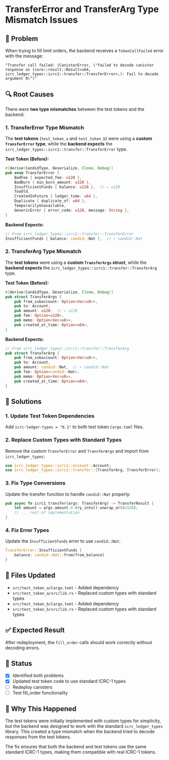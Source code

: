 # TransferError and TransferArg Type Mismatch Issues

## 🐛 **Problem**

When trying to fill limit orders, the backend receives a `TokenCallFailed` error with the message:

```
"Transfer call failed: (CanisterError, \"failed to decode canister response as (core::result::Result<u64, icrc_ledger_types::icrc1::transfer::TransferError>,): Fail to decode argument 0\")"
```

## 🔍 **Root Causes**

There were **two type mismatches** between the test tokens and the backend:

### **1. TransferError Type Mismatch**

The **test tokens** (`test_token_a` and `test_token_b`) were using a **custom `TransferError` type**, while the **backend expects** the `icrc_ledger_types::icrc1::transfer::TransferError` type.

**Test Token (Before):**

```rust
#[derive(CandidType, Deserialize, Clone, Debug)]
pub enum TransferError {
    BadFee { expected_fee: u128 },
    BadBurn { min_burn_amount: u128 },
    InsufficientFunds { balance: u128 },  // ← u128
    TooOld,
    CreatedInFuture { ledger_time: u64 },
    Duplicate { duplicate_of: u64 },
    TemporarilyUnavailable,
    GenericError { error_code: u128, message: String },
}
```

**Backend Expects:**

```rust
// From icrc_ledger_types::icrc1::transfer::TransferError
InsufficientFunds { balance: candid::Nat },  // ← candid::Nat
```

### **2. TransferArg Type Mismatch**

The **test tokens** were using a **custom `TransferArgs` struct**, while the **backend expects** the `icrc_ledger_types::icrc1::transfer::TransferArg` type.

**Test Token (Before):**

```rust
#[derive(CandidType, Deserialize, Clone, Debug)]
pub struct TransferArgs {
    pub from_subaccount: Option<Vec<u8>>,
    pub to: Account,
    pub amount: u128,  // ← u128
    pub fee: Option<u128>,
    pub memo: Option<Vec<u8>>,
    pub created_at_time: Option<u64>,
}
```

**Backend Expects:**

```rust
// From icrc_ledger_types::icrc1::transfer::TransferArg
pub struct TransferArg {
    pub from_subaccount: Option<Vec<u8>>,
    pub to: Account,
    pub amount: candid::Nat,  // ← candid::Nat
    pub fee: Option<candid::Nat>,
    pub memo: Option<Vec<u8>>,
    pub created_at_time: Option<u64>,
}
```

## 🎯 **Solutions**

### **1. Update Test Token Dependencies**

Add `icrc-ledger-types = "0.1"` to both test token `Cargo.toml` files.

### **2. Replace Custom Types with Standard Types**

Remove the custom `TransferError` and `TransferArgs` and import from `icrc_ledger_types`:

```rust
use icrc_ledger_types::icrc1::account::Account;
use icrc_ledger_types::icrc1::transfer::{TransferArg, TransferError};
```

### **3. Fix Type Conversions**

Update the transfer function to handle `candid::Nat` properly:

```rust
pub async fn icrc1_transfer(args: TransferArg) -> TransferResult {
    let amount = args.amount.0.try_into().unwrap_or(0u128);
    // ... rest of implementation
}
```

### **4. Fix Error Types**

Update the `InsufficientFunds` error to use `candid::Nat`:

```rust
TransferError::InsufficientFunds {
    balance: candid::Nat::from(from_balance)
}
```

## 🔧 **Files Updated**

- `src/test_token_a/Cargo.toml` - Added dependency
- `src/test_token_a/src/lib.rs` - Replaced custom types with standard types
- `src/test_token_b/Cargo.toml` - Added dependency
- `src/test_token_b/src/lib.rs` - Replaced custom types with standard types

## ✅ **Expected Result**

After redeployment, the `fill_order` calls should work correctly without decoding errors.

## 📝 **Status**

- [x] Identified both problems
- [x] Updated test token code to use standard ICRC-1 types
- [ ] Redeploy canisters
- [ ] Test fill_order functionality

## 🧠 **Why This Happened**

The test tokens were initially implemented with custom types for simplicity, but the backend was designed to work with the standard `icrc_ledger_types` library. This created a type mismatch when the backend tried to decode responses from the test tokens.

The fix ensures that both the backend and test tokens use the same standard ICRC-1 types, making them compatible with real ICRC-1 tokens.
